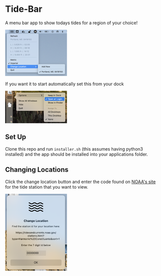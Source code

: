 # Tide-Bar

A menu bar app to show todays tides for a region of your choice!

<img src="readme-imgs/demo.png" alt="drawing" width="200"/>

If you want it to start automatically set this from your dock

<img src="readme-imgs/stay_on.png" alt="drawing" width="200"/>


## Set Up

Clone this repo and run `installer.sh` (this assumes having python3 installed) and the app should be installed into your applications folder.


## Changing Locations

Click the change location button and enter the code found on [NOAA's site](https://tidesandcurrents.noaa.gov/stations.html?type=Harmonic%20Constituents&sort=1) for the tide station that you want to view.


<img src="readme-imgs/change.png" alt="drawing" width="200"/>



